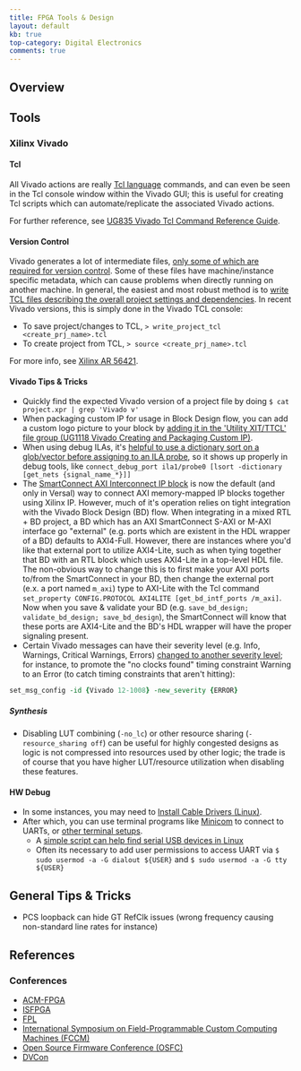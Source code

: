 ```yaml
---
title: FPGA Tools & Design
layout: default
kb: true
top-category: Digital Electronics
comments: true
---
```


## Overview

## Tools

### Xilinx Vivado

#### Tcl 

All Vivado actions are really [Tcl language](../programming_languages/tcl.html) commands, and can even be seen in the Tcl console window within the Vivado GUI; this is useful for creating Tcl scripts which can automate/replicate the associated Vivado actions.

For further reference, see [UG835 Vivado Tcl Command Reference Guide](https://www.xilinx.com/support/documentation/sw_manuals/xilinx2021_2/ug835-vivado-tcl-commands.pdf).

#### Version Control

Vivado generates a lot of intermediate files, [only some of which are required for version control](https://www.xilinx.com/video/hardware/vivado-design-suite-revision-control.html). Some of these files have machine/instance specific metadata, which can cause problems when directly running on another machine. In general, the easiest and most robust method is to [write TCL files describing the overall project settings and dependencies](https://www.fpgadeveloper.com/2014/08/version-control-for-vivado-projects.html/). In recent Vivado versions, this is simply done in the Vivado TCL console:
* To save project/changes to TCL, `> write_project_tcl <create_prj_name>.tcl`
* To create project from TCL, `> source <create_prj_name>.tcl`

For more info, see [Xilinx AR 56421](https://support.xilinx.com/s/article/56421?language=en_US).


#### Vivado Tips & Tricks

* Quickly find the expected Vivado version of a project file by doing `$ cat project.xpr | grep 'Vivado v'`
* When packaging custom IP for usage in Block Design flow, you can add a custom logo picture to your block by [adding it in the 'Utility XIT/TTCL' file group (UG1118 Vivado Creating and Packaging Custom IP)](https://docs.xilinx.com/v/u/en-US/ug1118-vivado-creating-packaging-custom-ip).
* When using debug ILAs, it's [helpful to use a dictionary sort on a glob/vector before assigning to an ILA probe](https://support.xilinx.com/s/question/0D52E00006iHsJxSAK/vivado-ila-probe-ordering-for-bus-assignments?language=en_US), so it shows up properly in debug tools, like `connect_debug_port ila1/probe0 [lsort -dictionary  [get_nets {signal_name_*}]]`
* The [SmartConnect AXI Interconnect IP block](https://www.xilinx.com/products/intellectual-property/smartconnect.html) is now the default (and only in Versal) way to connect AXI memory-mapped IP blocks together using Xilinx IP. However, much of it's operation relies on tight integration with the Vivado Block Design (BD) flow. When integrating in a mixed RTL + BD project, a BD which has an AXI SmartConnect S-AXI or M-AXI interface go "external" (e.g. ports which are existent in the HDL wrapper of a BD) defaults to AXI4-Full. However, there are instances where you'd like that external port to utilize AXI4-Lite, such as when tying together that BD with an RTL block which uses AXI4-Lite in a top-level HDL file. The non-obvious way to change this is to first make your AXI ports to/from the SmartConnect in your BD, then change the external port (e.x. a port named `m_axi`) type to AXI-Lite with the Tcl command `set_property CONFIG.PROTOCOL AXI4LITE [get_bd_intf_ports /m_axi]`. Now when you save & validate your BD (e.g. `save_bd_design; validate_bd_design; save_bd_design`), the SmartConnect will know that these ports are AXI4-Lite and the BD's HDL wrapper will have the proper signaling present.
* Certain Vivado messages can have their severity level (e.g. Info, Warnings, Critical Warnings, Errors) [changed to another severity level](https://support.xilinx.com/s/article/65179?language=en_US); for instance, to promote the "no clocks found" timing constraint Warning to an Error (to catch timing constraints that aren't hitting):
```tcl
set_msg_config -id {Vivado 12-1008} -new_severity {ERROR}
```


##### Synthesis

* Disabling LUT combining (`-no_lc`) or other resource sharing (`-resource_sharing off`) can be useful for highly congested designs as logic is not compressed into resources used by other logic; the trade is of course that you have higher LUT/resource utilization when disabling these features.


#### HW Debug

* In some instances, you may need to [Install Cable Drivers (Linux)](https://reference.digilentinc.com/reference/programmable-logic/guides/install-cable-drivers).
* After which, you can use terminal programs like [Minicom](https://wiki.emacinc.com/wiki/Getting_Started_With_Minicom) to connect to UARTs, or [other terminal setups](https://xilinx-wiki.atlassian.net/wiki/spaces/A/pages/18842446/Setup+a+Serial+Console).
  + A [simple script can help find serial USB devices in Linux](https://github.com/JohnnyGOX17/configs/blob/master/dev_utils/lsusb_sysdevpath)
  + Often its necessary to add user permissions to access UART via `$ sudo usermod -a -G dialout ${USER}` and `$ sudo usermod -a -G tty ${USER}`




## General Tips & Tricks

* PCS loopback can hide GT RefClk issues (wrong frequency causing non-standard line rates for instance)


## References

### Conferences

* [ACM-FPGA](https://dl.acm.org/conference/fpga)
* [ISFPGA](https://www.isfpga.org/program/)
* [FPL](https://fpl.org/)
* [International Symposium on Field-Programmable Custom Computing Machines (FCCM)](https://www.fccm.org/)
* [Open Source Firmware Conference (OSFC)](https://www.osfc.io/)
* [DVCon](https://dvcon.org/)

